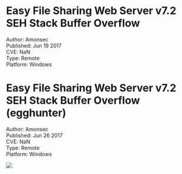 Easy File Sharing Web Server v7.2 SEH Stack Buffer Overflow
===========================================================

Author: Amonsec</br>
Published: Jun 19 2017</br>
CVE: NaN</br>
Type: Remote</br>
Platform: Windows</br>


Easy File Sharing Web Server v7.2 SEH Stack Buffer Overflow (egghunter)
=======================================================================

Author: Amonsec</br>
Published: Jun 26 2017</br>
CVE: NaN</br>
Type: Remote</br>
Platform: Windows</br>

![](http://i.imgur.com/1dcGpNG.png)
